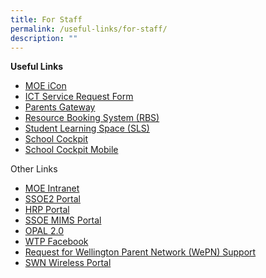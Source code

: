 ```yaml
---
title: For Staff
permalink: /useful-links/for-staff/
description: ""
---
```

**Useful Links**
* [MOE iCon](https://icon.moe.edu.sg/)
* [ICT Service Request Form](https://docs.google.com/a/moe.edu.sg/spreadsheet/viewform?usp=drive_web&formkey=dEN6VU5MRFB4YVNDUzNYelQwWFE5R0E6MQ#gid=0)
* [Parents Gateway](https://pg.moe.edu.sg/)
* [Resource Booking System (RBS)](https://rbs.avero-tech.com/)
* [Student Learning Space (SLS)](https://vle.learning.moe.edu.sg/login)
* [School Cockpit](https://schoolcockpit.moe.gov.sg/)
* [School Cockpit Mobile](https://scmobile.moe.edu.sg/)

Other Links
*  [MOE Intranet](https://intranet.moe.gov.sg/)
*  [SSOE2 Portal](https://ssoe2.moe.edu.sg/)
*  [HRP Portal](https://www.hrp.gov.sg/)
*  [SSOE MIMS Portal](https://portal.mims.moe.gov.sg/idmdash)
*  [OPAL 2.0](https://www.opal2.moe.edu.sg/app/learner)
*  [WTP Facebook](https://www.facebook.com/wellingtonprisg)
* [Request for Wellington Parent Network (WePN) Support](https://docs.google.com/forms/d/e/1FAIpQLSevGTpLCxpHnmhlBCoC2LZsi8D1VyjRecJS827Rp4Mn3MUL2w/viewform?c=0&w=1)
*  [SWN Wireless Portal](http://portal.swn.moe.edu.sg/)